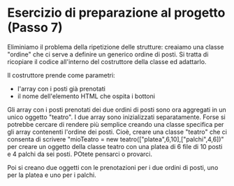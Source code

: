 # Esercizio di preparazione al progetto (Passo 7)

Eliminiamo il problema della ripetizione delle strutture: creaiamo una classe "ordine" che ci serve a definire un generico ordine di posti.
Si tratta di ricopiare il codice all'interno del costruttore della classe ed adattarlo. 

Il costruttore prende come parametri:
- l'array con i posti già prenotati
- il nome dell'elemento HTML che ospita i bottoni

Gli array con i posti prenotati dei due ordini di posti sono ora aggregati in un unico oggetto "teatro". I due array sono inizializzati separatamente. Forse si potrebbe cercare di rendere più semplice creando una classe specifica per gli array contenenti l'ordine dei posti. Cioè, creare una classe "teatro" che ci consenta di scrivere "mioTeatro = new teatro(["platea",6,10],["palchi",4,6])" per creare un oggetto della classe teatro con una platea di 6 file di 10 posti e 4 palchi da sei posti.  POtete pensarci o provarci.

Poi si creano due oggetti con le prenotazioni per i due ordini di posti, uno per la platea e uno per i palchi.
